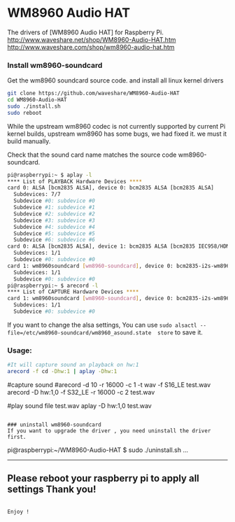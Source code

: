 # WM8960 Audio HAT

The drivers of [WM8960 Audio HAT] for Raspberry Pi.
http://www.waveshare.net/shop/WM8960-Audio-HAT.htm
http://www.waveshare.com/shop/wm8960-audio-hat.htm

### Install wm8960-soundcard
Get the wm8960 soundcard source code. and install all linux kernel drivers

```bash
git clone https://github.com/waveshare/WM8960-Audio-HAT
cd WM8960-Audio-HAT
sudo ./install.sh 
sudo reboot
```

While the upstream wm8960 codec is not currently supported by current Pi kernel builds, upstream wm8960 has some bugs, we had fixed it. we must it build manually.

Check that the sound card name matches the source code wm8960-soundcard.

```bash
pi@raspberrypi:~ $ aplay -l
**** List of PLAYBACK Hardware Devices ****
card 0: ALSA [bcm2835 ALSA], device 0: bcm2835 ALSA [bcm2835 ALSA]
  Subdevices: 7/7
  Subdevice #0: subdevice #0
  Subdevice #1: subdevice #1
  Subdevice #2: subdevice #2
  Subdevice #3: subdevice #3
  Subdevice #4: subdevice #4
  Subdevice #5: subdevice #5
  Subdevice #6: subdevice #6
card 0: ALSA [bcm2835 ALSA], device 1: bcm2835 ALSA [bcm2835 IEC958/HDMI]
  Subdevices: 1/1
  Subdevice #0: subdevice #0
card 1: wm8960soundcard [wm8960-soundcard], device 0: bcm2835-i2s-wm8960-hifi wm8960-hifi-0 []
  Subdevices: 1/1
  Subdevice #0: subdevice #0
pi@raspberrypi:~ $ arecord -l
**** List of CAPTURE Hardware Devices ****
card 1: wm8960soundcard [wm8960-soundcard], device 0: bcm2835-i2s-wm8960-hifi wm8960-hifi-0 []
  Subdevices: 1/1
  Subdevice #0: subdevice #0

```
If you want to change the alsa settings, You can use `sudo alsactl --file=/etc/wm8960-soundcard/wm8960_asound.state  store` to save it.


### Usage:
```bash
#It will capture sound an playback on hw:1
arecord -f cd -Dhw:1 | aplay -Dhw:1
```
#capture sound 
#arecord -d 10 -r 16000 -c 1 -t wav -f S16_LE test.wav
arecord -D hw:1,0 -f S32_LE -r 16000 -c 2 test.wav

#play sound file test.wav
aplay -D hw:1,0 test.wav
```

### uninstall wm8960-soundcard
If you want to upgrade the driver , you need uninstall the driver first.

```
pi@raspberrypi:~/WM8960-Audio-HAT $ sudo ./uninstall.sh 
...

------------------------------------------------------
Please reboot your raspberry pi to apply all settings
Thank you!
------------------------------------------------------
```

Enjoy !
